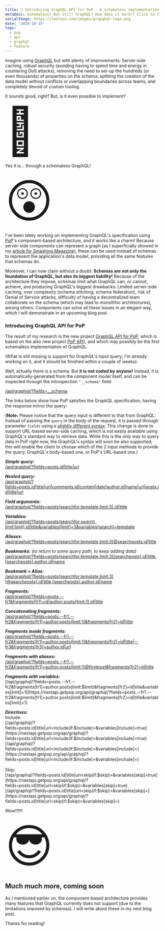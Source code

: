 ```yaml
---
title: 🚀 Introducing GraphQL API for PoP - A schemaless implementation of GraphQL through components
metaDesc: Schemaless? But still GraphQL? How does it work!? Click to find out!
socialImage: https://leoloso.com/images/grapqhql-logo.png
date: '2019-10-15'
tags:
  - pop
  - api
  - graphql
  - feature
---
```


Imagine using [GraphQL](https://graphql.org) but with plenty of improvements: Server-side caching, robust security (avoiding having to spend time and energy in countering DoS attacks), removing the need to set-up the hundreds (or even thousands) of properties on the schema, splitting the creation of the data model without conflicts or overlapping boundaries across teams, and completely devoid of custom tooling. 

It sounds good, right? But, is it even possible to implement?

<span style="font-size: 150px;">🤔</span>

Yes it is... through a schemaless GraphQL!

<span style="font-size: 150px;">😲</span>

I've been lately working on implementing GraphQL's specification using [PoP](https://github.com/leoloso/PoP)'s component-based architecture, and it works like a charm! Because server-side components can represent a graph (as I superficially showed in my [article for Smashing Magazine](https://www.smashingmagazine.com/2019/01/introducing-component-based-api/)), these can be used instead of schemas to represent the application's data model, providing all the same features that schemas do.

Moreover, I can now claim without a doubt: **Schemas are not only the foundation of GraphQL, but also its biggest liability!** Because of the architecture they impose, schemas limit what GraphQL can, or cannot, achieve, and producing GraphQL's biggest drawbacks: Limited server-side caching, over complexity (schema stitching, schema federation), risk of Denial of Service attacks, difficulty of having a decentralized team collaborate on the schema (which may lead to monolithic architectures), among others. Components can solve all these issues in an elegant way, which I will demonstrate in an upcoming blog post. 

### Introducing GraphQL API for PoP

The result of my research is the new project [GraphQL API for PoP](https://github.com/getpop/api-graphql), which is based on the also new project [PoP API](https://github.com/getpop/api)), and which may possibly be the first schemaless implementation of GraphQL. 

(What is still missing is support for GraphQL's input query; I'm already working on it, and it should be finished within a couple of weeks).

Well, actually there is a schema. But **it is not coded by anyone!** Instead, it is automatically-generated from the component model itself, and can be inspected through the introspection `"__schema"` field:

[/api/graphql/?fields=__schema](https://nextapi.getpop.org/api/graphql/?fields=__schema)

The links below show how PoP satisfies the GraphQL specification, having the response mirror the query:

(**Note:** Please notice that the query input is different to that from GraphQL: Instead of passing the `query` in the body of the request, it is passed through parameter `fields` using a [slightly different syntax](https://github.com/getpop/api#query-syntax). This change is done to support URL-based server-side caching, which is not easily available using GraphQL's standard way to retrieve data. While this is the only way to query data in PoP right now, the GraphQL's syntax will soon be also supported; this will enable the client to choose which of the 2 input methods to provide the query: GraphQL's body-based one, or PoP's URL-based one.)

_**Simple query:**_<br/>
[/api/graphql/?fields=posts.id|title|url](https://nextapi.getpop.org/api/graphql/?fields=posts.id|title|url)

_**Nested query:**_<br/>
[/api/graphql/?fields=posts.id|title|url|comments.id|content|date|author.id|name|url|posts.id|title|url](https://nextapi.getpop.org/api/graphql/?fields=posts.id|title|url|comments.id|content|date|author.id|name|url|posts.id|title|url)

_**Field arguments:**_<br/>
[/api/graphql/?fields=posts(searchfor:template,limit:3).id|title](https://nextapi.getpop.org/api/graphql/?fields=posts(searchfor:template,limit:3).id|title)

_**Variables:**_<br/>
[/api/graphql/?fields=posts(searchfor:$search,limit:$limit).id|title&variables[limit]=3&variables[search]=template](https://nextapi.getpop.org/api/graphql/?fields=posts(searchfor:$search,limit:$limit).id|title&variables[limit]=3&variables[search]=template)

_**Aliases:**_<br/>
[/api/graphql/?fields=posts(searchfor:template,limit:3)@searchposts.id|title](https://nextapi.getpop.org/api/graphql/?fields=posts(searchfor:template,limit:3)@searchposts.id|title)

_**Bookmarks:** (to return to some query path, to keep adding data)_<br/>
[/api/graphql/?fields=posts(searchfor:template,limit:3)[searchposts].id|title,[searchposts].author.id|name](https://nextapi.getpop.org/api/graphql/?fields=posts(searchfor:template,limit:3)[searchposts].id|title,[searchposts].author.id|name)

_**Bookmark + Alias:**_<br/>
[/api/graphql/?fields=posts(searchfor:template,limit:3)[@searchposts].id|title,[searchposts].author.id|name](https://nextapi.getpop.org/api/graphql/?fields=posts(searchfor:template,limit:3)[@searchposts].id|title,[searchposts].author.id|name)

_**Fragments:**_<br/>
[/api/graphql/?fields=posts.--fr1&fragments[fr1]=id|author.posts(limit:1).id|title](https://nextapi.getpop.org/api/graphql/?fields=posts.--fr1&fragments[fr1]=id|author.posts(limit:1).id|title)

_**Concatenating fragments:**_<br/>
[/api/graphql/?fields=posts.--fr1.--fr2&fragments[fr1]=author.posts(limit:1)&fragments[fr2]=id|title](https://nextapi.getpop.org/api/graphql/?fields=posts.--fr1.--fr2&fragments[fr1]=author.posts(limit:1)&fragments[fr2]=id|title)

_**Fragments inside fragments:**_<br/>
[/api/graphql/?fields=posts.--fr1.--fr2&fragments[fr1]=author.posts(limit:1)&fragments[fr2]=id|title|--fr3&fragments[fr3]=author.id|url](https://nextapi.getpop.org/api/graphql/?fields=posts.--fr1.--fr2&fragments[fr1]=author.posts(limit:1)&fragments[fr2]=id|title|--fr3&fragments[fr3]=author.id|url)

_**Fragments with aliases:**_<br/>
[/api/graphql/?fields=posts.--fr1.--fr2&fragments[fr1]=author.posts(limit:1)@firstpost&fragments[fr2]=id|title](https://nextapi.getpop.org/api/graphql/?fields=posts.--fr1.--fr2&fragments[fr1]=author.posts(limit:1)@firstpost&fragments[fr2]=id|title)

_**Fragments with variables:**_<br/>
[/api/graphql/?fields=posts.--fr1.--fr2&fragments[fr1]=author.posts(limit:$limit)&fragments[fr2]=id|title&variables[limit]=1](https://nextapi.getpop.org/api/graphql/?fields=posts.--fr1.--fr2&fragments[fr1]=author.posts(limit:$limit)&fragments[fr2]=id|title&variables[limit]=1)

_**Directives:**_<br/>
Include:<br/>
[/api/graphql/?fields=posts.id|title|url<include(if:$include)>&variables[include]=true](https://nextapi.getpop.org/api/graphql/?fields=posts.id|title|url<include(if:$include)>&variables[include]=true)<br/>
[/api/graphql/?fields=posts.id|title|url<include(if:$include)>&variables[include]=](https://nextapi.getpop.org/api/graphql/?fields=posts.id|title|url<include(if:$include)>&variables[include]=)<br/><br/>
Skip:<br/>
[/api/graphql/?fields=posts.id|title|url<skip(if:$skip)>&variables[skip]=true](https://nextapi.getpop.org/api/graphql/?fields=posts.id|title|url<skip(if:$skip)>&variables[skip]=true)<br/>
[/api/graphql/?fields=posts.id|title|url<skip(if:$skip)>&variables[skip]=](https://nextapi.getpop.org/api/graphql/?fields=posts.id|title|url<skip(if:$skip)>&variables[skip]=)

Wow!!!!!!

<span style="font-size: 150px;">😎</span>

## Much much more, coming soon

As I mentioned earlier on, the component-based architecture provides many features that GraphQL currently does not support (due to the limitations imposed by schemas). I will write about these in my next blog post. 

Thanks for reading!

